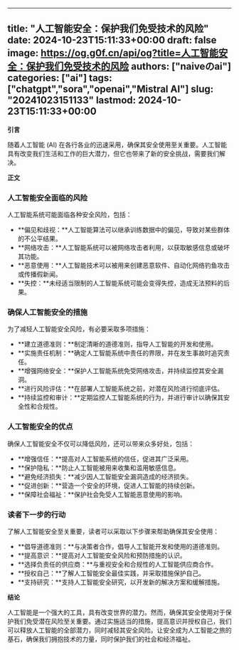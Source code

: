 
---
title: "人工智能安全：保护我们免受技术的风险"
date: 2024-10-23T15:11:33+00:00
draft: false
image: https://og.g0f.cn/api/og?title=人工智能安全：保护我们免受技术的风险
authors: ["naiveのai"]
categories: ["ai"]
tags: ["chatgpt","sora","openai","Mistral AI"]
slug: "20241023151133"
lastmod: 2024-10-23T15:11:33+00:00
---
**引言**

随着人工智能 (AI) 在各行各业的迅速采用，确保其安全使用至关重要。人工智能具有改变我们生活和工作的巨大潜力，但它也带来了新的安全挑战，需要我们解决。

**正文**

### 人工智能安全面临的风险

人工智能系统可能面临各种安全风险，包括：

- **偏见和歧视：**人工智能算法可以继承训练数据中的偏见，导致对某些群体的不公平结果。
- **网络攻击：**人工智能系统可以被网络攻击者利用，以获取敏感信息或破坏其功能。
- **恶意使用：**人工智能技术可以被用来创建恶意软件、自动化网络钓鱼攻击或传播假新闻。
- **失控：**未经适当限制的人工智能系统可能会变得失控，造成无法预料的后果。

### 确保人工智能安全的措施

为了减轻人工智能安全风险，有必要采取多项措施：

- **建立道德准则：**制定清晰的道德准则，指导人工智能的开发和使用。
- **实施责任机制：**确定人工智能系统中责任的界限，并在发生事故时追究责任。
- **增强网络安全：**保护人工智能系统免受网络攻击，并持续监控其安全漏洞。
- **进行风险评估：**在部署人工智能系统之前，对潜在风险进行彻底评估。
- **持续监控和审计：**定期监控人工智能系统的行为，并进行审计以确保其安全性和合规性。

### 人工智能安全的优点

确保人工智能安全不仅可以降低风险，还可以带来众多好处，包括：

- **增强信任：**提高对人工智能系统的信任，促进其广泛采用。
- **保护隐私：**防止人工智能被用来收集和滥用敏感信息。
- **避免经济损失：**减少因人工智能安全漏洞造成的经济损失。
- **促进创新：**营造一个安全的环境，促进人工智能的持续创新。
- **保障社会福祉：**保护社会免受人工智能恶意使用的影响。

### 读者下一步的行动

了解人工智能安全至关重要，读者可以采取以下步骤来帮助确保其安全使用：

- **倡导道德准则：**与决策者合作，倡导人工智能开发和使用的道德准则。
- **提高意识：**提高对人工智能安全风险和预防措施的认识。
- **选择负责任的供应商：**与重视安全和合规性的人工智能供应商合作。
- **授权自己：**了解人工智能安全最佳实践，并采取措施保护自己。
- **支持研究：**支持人工智能安全研究，以开发新的解决方案和缓解措施。

**结论**

人工智能是一个强大的工具，具有改变世界的潜力。然而，确保其安全使用对于保护我们免受潜在风险至关重要。通过实施适当的措施，提高意识并授权自己，我们可以释放人工智能的全部潜力，同时减轻其安全风险。让安全成为人工智能之旅的基石，确保我们拥抱技术的力量，同时保护我们的社会和经济福祉。